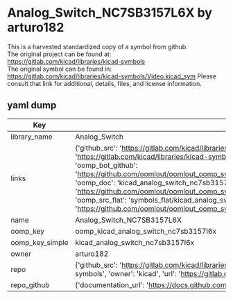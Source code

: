 # Analog_Switch_NC7SB3157L6X by arturo182  
This is a harvested standardized copy of a symbol from github.  
The original project can be found at:  
https://gitlab.com/kicad/libraries/kicad-symbols  
The original symbol can be found in:
https://gitlab.com/kicad/libraries/kicad-symbols/Video.kicad_sym
Please consult that link for additional, details, files, and license information.  
## yaml dump  
| Key | Value |  
| --- | --- |  
| library_name | Analog_Switch |  
| links | {'github_src': 'https://gitlab.com/kicad/libraries/kicad-symbols/Video.kicad_sym', 'github_src_repo': 'https://gitlab.com/kicad/libraries/kicad-symbols', 'oomp_bot': 'kicad_analog_switch_nc7sb3157l6x/working', 'oomp_bot_github': 'https://github.com/oomlout/oomlout_oomp_symbol_bot/tree/main/kicad_analog_switch_nc7sb3157l6x/working', 'oomp_doc': 'kicad_analog_switch_nc7sb3157l6x/working', 'oomp_doc_github': 'https://github.com/oomlout/oomlout_oomp_symbol_doc/tree/main/kicad_analog_switch_nc7sb3157l6x/working', 'oomp_src_flat': 'symbols_flat/kicad_analog_switch_nc7sb3157l6x/working', 'oomp_src_flat_github': 'https://github.com/oomlout/oomlout_oomp_symbol_src/tree/main/kicad_analog_switch_nc7sb3157l6x/working'} |  
| name | Analog_Switch_NC7SB3157L6X |  
| oomp_key | oomp_kicad_analog_switch_nc7sb3157l6x |  
| oomp_key_simple | kicad_analog_switch_nc7sb3157l6x |  
| owner | arturo182 |  
| repo | {'github_src': 'https://gitlab.com/kicad/libraries/kicad-symbols/Video.kicad_sym', 'name': 'libraries/kicad-symbols', 'owner': 'kicad', 'url': 'https://gitlab.com/kicad/libraries/kicad-symbols'} |  
| repo_github | {'documentation_url': 'https://docs.github.com/rest/repos/repos#get-a-repository', 'message': 'Not Found'} |  

